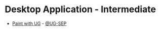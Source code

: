 # Desktop Application - Intermediate
  - [Paint with UG](https://github.com/UG-SEP/Paint-with-UG-The-SEP) - [@UG-SEP](https://github.com/UG-SEP)